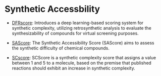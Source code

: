 # Synthetic Accessbility

- [DFRscore](https://github.com/Hwoo-Kim/DFRscore): Introduces a deep learning-based scoring system for synthetic complexity, utilizing retrosynthetic analysis to evaluate the synthesizability of compounds for virtual screening purposes.

- [SAScore](https://github.com/rdkit/rdkit/tree/master/Contrib/SA_Score): The Synthetic Accessibility Score (SAScore) aims to assess the synthetic difficulty of chemical compounds.

- [SCscore](https://github.com/connorcoley/scscore): SCScore is a synthetic complexity score that assigns a value between 1 and 5 to a molecule, based on the premise that published reactions should exhibit an increase in synthetic complexity.
